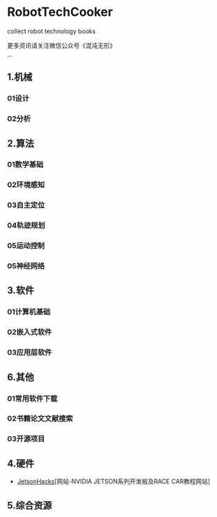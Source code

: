 # RobotTechCooker
collect robot technology books

更多资讯请关注微信公众号《混沌无形》

<img src="Img\GZH.png" alt="GZH" style="zoom:25%;" />

## 1.机械

### 01设计

### 02分析

## 2.算法

### 01数学基础

### 02环境感知

### 03自主定位

### 04轨迹规划

### 05运动控制

### 05神经网络

## 3.软件

### 01计算机基础

### 02嵌入式软件

### 03应用层软件

## 6.其他

### 01常用软件下载

### 02书籍论文文献搜索

### 03开源项目

## 4.硬件

- [JetsonHacks](https://www.jetsonhacks.com/)[网站-NVIDIA JETSON系列开发板及RACE CAR教程网站]

## 5.综合资源

